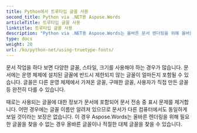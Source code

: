 ```yaml
---
title: Python에서 트루타입 글꼴 사용
second_title: Python via .NET용 Aspose.Words
articleTitle: 트루타입 글꼴 사용
linktitle: 트루타입 글꼴 사용
description: "Python via .NET용 Aspose.Words는 올바른 문서 렌더링을 위해 올바른 글꼴이나 적절한 대체 글꼴을 찾을 수 있습니다. 이렇게 하면 글꼴에 대한 정보가 충분하지 않을 때 표시된 문서와 원본 간의 차이가 최소화됩니다."
type: docs
weight: 20
url: /ko/python-net/using-truetype-fonts/
---
```


문서 작업을 하다 보면 다양한 글꼴, 스타일, 크기를 사용해야 하는 경우가 많습니다. 문서에는 운영 체제에 설치된 글꼴에 반드시 제한되지 않는 글꼴이 얼마든지 포함될 수 있습니다. 글꼴은 다른 운영 체제에서 가져온 글꼴, 구매한 글꼴, 사용자가 직접 만든 글꼴 등 완전히 다를 수 있습니다.

때로는 사용되는 글꼴에 대한 정보가 문서에 포함되어 문서 전송 중 표시 문제를 제거합니다. 어떤 경우에는 글꼴 이름만 알려져 있으므로 문서가 다른 컴퓨터에서도 동일하게 보일 것이라는 보장은 없습니다. 이 경우 Aspose.Words는 올바른 렌더링을 위해 필요한 글꼴을 찾을 수 없는 경우 올바른 글꼴이나 적절한 대체 글꼴을 찾을 수 있습니다.
